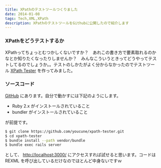 ```yaml
---
title: XPathのテストツールつくりました
date: 2014-01-08
tags: Tech,XML,XPath
description: XPathのテストツールをGithubに公開したので紹介します
---
```


### XPathをどうテストするか

XPathってちょっとむつかしくないですか？　あれこの書き方で要素取れるのかなとか知りたくなったりしませんか？　みんなこういうときってどうやってテストしてるのでしょうか。。テストのしかたがよく分からなかったのでテストツール [XPath Tester](http://xpath-tester.herokuapp.com/) を作ってみました。

### ソースコード

[GitHub](https://github.com/youcune/xpath-tester/) にあります。自分で動かすには下記のようにします。

* Ruby 2.x がインストールされていること
* bundler がインストールされていること

が前提です。    

```bash
$ git clone https://github.com/youcune/xpath-tester.git
$ cd xpath-tester
$ bundle install --path vendor/bundle
$ bundle exec rails server
```

として、 [http://localhost:3000/](http://localhost:3000/) にアクセスすれば試せると思います。コードは REXML を呼び出しているだけなのでほとんど中身ないですｗ
